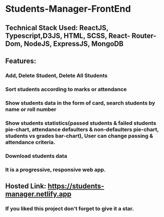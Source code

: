 # Students-Manager-FrontEnd

## Technical Stack Used: ReactJS, Typescript,D3JS, HTML, SCSS, React- Router-Dom, NodeJS, ExpressJS, MongoDB

## Features:

### Add, Delete Student, Delete All Students

### Sort students according to marks or attendance

### Show students data in the form of card, search students by name or roll number

### Show students statistics(passed students & failed students pie-chart, attendance defaulters & non-defaulters pie-chart, students vs grades bar-chart), User can change passing & attendance criteria.

### Download students data

### It is a progressive, responsive web app.

## Hosted Link: https://students-manager.netlify.app

### If you liked this project don't forget to give it a star.
